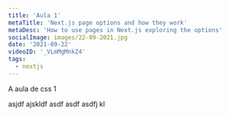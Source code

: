 ```yaml
---
title: 'Aula 1'
metaTitle: 'Next.js page options and how they work'
metaDesc: 'How to use pages in Next.js exploring the options'
socialImage: images/22-09-2021.jpg
date: '2021-09-22'
videoID: '_VLmMgMnkZ4'
tags:
  - nextjs
---
```


A aula de css 1

asjdf ajskldf
asdf 
asdf asdfj kl